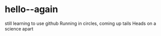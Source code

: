 # hello--again
still learning to use github
Running in circles, coming up tails
Heads on a science apart

